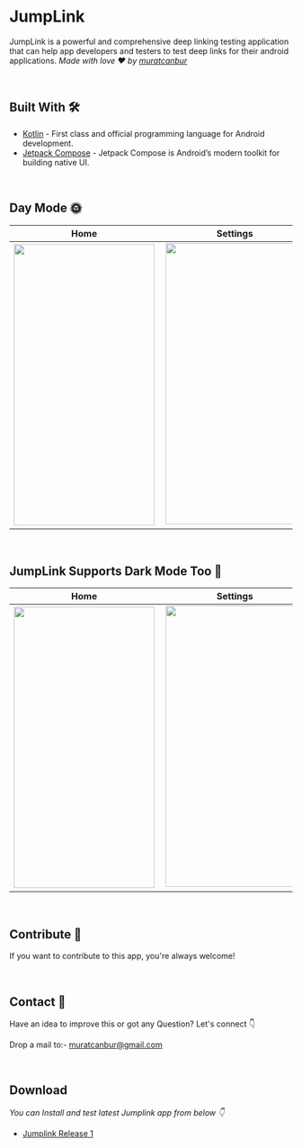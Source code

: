# JumpLink

JumpLink is a powerful and comprehensive deep linking testing application that can help app developers and testers to test deep links for their android applications. *Made with love ❤️ by [muratcanbur]([https://github.com/Spikeysanju](https://github.com/muratcanbur))*

<br />

## Built With 🛠
- [Kotlin](https://kotlinlang.org/) - First class and official programming language for Android development.
- [Jetpack Compose](https://developer.android.com/jetpack/compose) - Jetpack Compose is Android’s modern toolkit for building native UI.

<br />

## Day Mode 🌞
Home | Settings |
--- | --- | 
<img src="https://github.com/androidsamples-page/DeeplinkTester/blob/main/art/home_page_no_history.png" width="250" height="500"> | <img src="https://github.com/androidsamples-page/DeeplinkTester/blob/main/art/settings.png" width="250" height="500">


<br />

## JumpLink Supports Dark Mode Too 🌚
Home | Settings |
--- | --- | 
<img src="https://github.com/androidsamples-page/DeeplinkTester/blob/main/art/home_page_no_history_dark.png" width="250" height="500"> | <img src="https://github.com/androidsamples-page/DeeplinkTester/blob/main/art/settings_dark.png" width="250" height="500">

<br />

## Contribute 🤝
If you want to contribute to this app, you're always welcome!

<br />

## Contact 📩
Have an idea to improve this or got any Question? Let's connect 👇

Drop a mail to:- muratcanbur@gmail.com

<br />

## Download

*You can Install and test latest Jumplink app from below 👇*

- [Jumplink Release 1](https://github.com/androidsamples-page/Jumplink/releases/download/Release_1/app-release-v0.5.apk)
